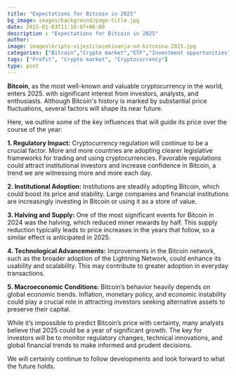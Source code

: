 ```yaml
---
title: "Expectations for Bitcoin in 2025"
bg_image: images/background/page-title.jpg
date: 2025-01-03T11:10:07+06:00
description : "Expectations for Bitcoin in 2025"
author: 
image: images\kripto-vijesti\ocekivanja-od-bitcoina-2025.jpg
categories: ["Bitcoin","Crypto market","ETF","Investment opportunities"]
tags: ["Profit", "Crypto market", "Cryptocurrency"]
type: post
---
```


**Bitcoin**, as the most well-known and valuable cryptocurrency in the world, enters 2025. with significant interest from investors, analysts, and enthusiasts. Although Bitcoin's history is marked by substantial price fluctuations, several factors will shape its near future.

Here, we outline some of the key influences that will guide its price over the course of the year:

**1.	Regulatory Impact:**
Cryptocurrency regulation will continue to be a crucial factor. More and more countries are adopting clearer legislative frameworks for trading and using cryptocurrencies. Favorable regulations could attract institutional investors and increase confidence in Bitcoin, a trend we are witnessing more and more each day.

**2.	Institutional Adoption:**
Institutions are steadily adopting Bitcoin, which could boost its price and stability. Large companies and financial institutions are increasingly investing in Bitcoin or using it as a store of value.

**3.	Halving and Supply:**
One of the most significant events for Bitcoin in 2024 was the halving, which reduced miner rewards by half. This supply reduction typically leads to price increases in the years that follow, so a similar effect is anticipated in 2025.

**4.	Technological Advancements:**
Improvements in the Bitcoin network, such as the broader adoption of the Lightning Network, could enhance its usability and scalability. This may contribute to greater adoption in everyday transactions.

**5.	Macroeconomic Conditions:**
Bitcoin’s behavior heavily depends on global economic trends. Inflation, monetary policy, and economic instability could play a crucial role in attracting investors seeking alternative assets to preserve their capital.

While it’s impossible to predict Bitcoin’s price with certainty, many analysts believe that 2025 could be a year of significant growth. The key for investors will be to monitor regulatory changes, technical innovations, and global financial trends to make informed and prudent decisions.

We will certainly continue to follow developments and look forward to what the future holds.





